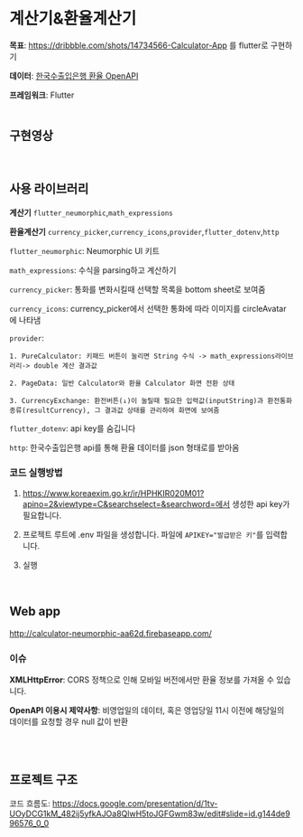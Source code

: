 # 계산기&환율계산기  
**목표**: https://dribbble.com/shots/14734566-Calculator-App 를 flutter로 구현하기

**데이터**: [한국수출입은행 환율 OpenAPI](https://www.koreaexim.go.kr/ir/HPHKIR020M01?apino=2&viewtype=C&searchselect=&searchword=)

**프레임워크**: Flutter
<br/>
<br/>

## 구현영상
<br/>

## 사용 라이브러리
  **계산기**
    `flutter_neumorphic`,`math_expressions`
    
  **환율계산기**
   `currency_picker`,`currency_icons`,`provider`,`flutter_dotenv`,`http`

   `flutter_neumorphic`: Neumorphic UI 키트
   
   `math_expressions`: 수식을 parsing하고 계산하기
   
   `currency_picker`: 통화를 변화시킬때 선택할 목록을 bottom sheet로 보여줌
   
   `currency_icons`: currency_picker에서 선택한 통화에 따라 이미지를 circleAvatar에 나타냄
   
   `provider`: 
   
    1. PureCalculator: 키패드 버튼이 눌리면 String 수식 -> math_expressions라이브러리-> double 계산 결과값
    
    2. PageData: 일반 Calculator와 환율 Calculator 화면 전환 상태
    
    3. CurrencyExchange: 환전버튼(↓)이 눌릴때 필요한 입력값(inputString)과 환전통화 종류(resultCurrency), 그 결과값 상태를 관리하여 화면에 보여줌
   
   `flutter_dotenv`: api key를 숨깁니다
   
   `http`: 한국수출입은행 api를 통해 환율 데이터를 json 형태로를 받아옴
   
  ### 코드 실행방법
  1. https://www.koreaexim.go.kr/ir/HPHKIR020M01?apino=2&viewtype=C&searchselect=&searchword=에서 생성한 api key가 필요합니다.

  2. 프로젝트 루트에 .env 파일을 생성합니다. 파일에 `APIKEY="발급받은 키"`를 입력합니다.
  
  3. 실행
<br/>

## Web app
http://calculator-neumorphic-aa62d.firebaseapp.com/

  ### 이슈
  **XMLHttpError**:
  CORS 정책으로 인해 모바일 버전에서만 환율 정보를 가져올 수 있습니다.
  
  **OpenAPI 이용시 제약사항**:
  비영업일의 데이터, 혹은 영업당일 11시 이전에 해당일의 데이터를 요청할 경우 null 값이 반환

<br/>
<br/>

## 프로젝트 구조
코드 흐름도: https://docs.google.com/presentation/d/1tv-UOyDCG1kM_482ij5yfkAJOa8QlwH5toJGFGwm83w/edit#slide=id.g144de996576_0_0
